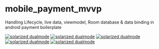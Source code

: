 # mobile_payment_mvvp
Handling Lifecycle, live data, viewmodel, Room database &amp; data binding in android payment boilerplate

[![solarized dualmode](https://github.com/zoom2manoj/mobile_payment_mvvp/blob/master/screenshots/mail.png?raw=true)](#features)
[![solarized dualmode](https://github.com/zoom2manoj/mobile_payment_mvvp/blob/master/screenshots/addtocard.png?raw=true)](#features)
[![solarized dualmode](https://github.com/zoom2manoj/mobile_payment_mvvp/blob/master/screenshots/payment.png?raw=true)](#features)
[![solarized dualmode](https://github.com/zoom2manoj/mobile_payment_mvvp/blob/master/screenshots/payment2.png?raw=true)](#features)
[![solarized dualmode](https://github.com/zoom2manoj/mobile_payment_mvvp/blob/master/screenshots/paymentdone.png?raw=true)](#features)
